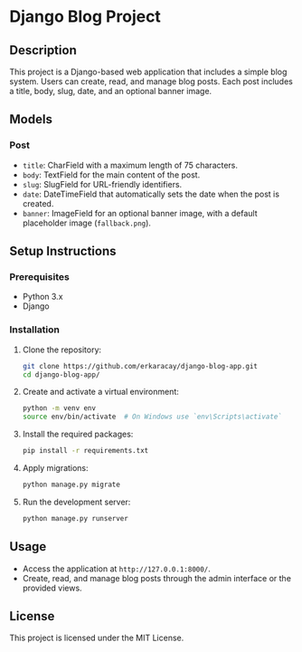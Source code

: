 # Django Blog Project

## Description

This project is a Django-based web application that includes a simple blog system. Users can create, read, and manage blog posts. Each post includes a title, body, slug, date, and an optional banner image.

## Models

### Post

- `title`: CharField with a maximum length of 75 characters.
- `body`: TextField for the main content of the post.
- `slug`: SlugField for URL-friendly identifiers.
- `date`: DateTimeField that automatically sets the date when the post is created.
- `banner`: ImageField for an optional banner image, with a default placeholder image (`fallback.png`).

## Setup Instructions

### Prerequisites

- Python 3.x
- Django

### Installation

1. Clone the repository:

    ```sh
    git clone https://github.com/erkaracay/django-blog-app.git
    cd django-blog-app/
    ```

2. Create and activate a virtual environment:

    ```sh
    python -m venv env
    source env/bin/activate  # On Windows use `env\Scripts\activate`
    ```

3. Install the required packages:

    ```sh
    pip install -r requirements.txt
    ```

4. Apply migrations:

    ```sh
    python manage.py migrate
    ```

5. Run the development server:

    ```sh
    python manage.py runserver
    ```

## Usage

- Access the application at `http://127.0.0.1:8000/`.
- Create, read, and manage blog posts through the admin interface or the provided views.

## License

This project is licensed under the MIT License.
